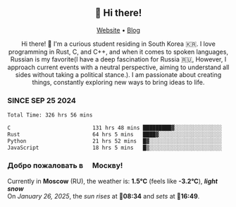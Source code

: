 <h2 align="center">👋 Hi there!</h2>
<p align="center">
  <a href="https://urdekcah.ru">Website</a> •
  <a href="https://urdekcah.blog">Blog</a>
</p>

<p align="center">
  Hi there! 👋 I'm a curious student residing in South Korea 🇰🇷. I love programming in Rust, C, and C++, and when it comes to spoken languages, Russian is my favorite(I have a deep fascination for Russia 🇷🇺, However, I approach current events with a neutral perspective, aiming to understand all sides without taking a political stance.). I am passionate about creating things, constantly exploring new ways to bring ideas to life.
</p>

### SINCE SEP 25 2024
<!--START_SECTION:waka-->
<!--LAST_WAKA_UPDATE:2025-01-25 18:24:44-->
```txt
Total Time: 326 hrs 56 mins

C                          131 hrs 48 mins █████████▓░░░░░░░░░░░░░░░   39.24 %
Rust                       64 hrs 5 mins   ████▓░░░░░░░░░░░░░░░░░░░░   19.08 %
Python                     21 hrs 52 mins  █▓░░░░░░░░░░░░░░░░░░░░░░░   06.52 %
JavaScript                 18 hrs 5 mins   █▒░░░░░░░░░░░░░░░░░░░░░░░   05.39 %
```
<!--END_SECTION:waka-->

<h3>Добро пожаловать в <img src="https://cdn-icons-png.flaticon.com/512/197/197408.png" width="13"/> Москву!</h3>

<!--START_SECTION:weather:moscow-->
<!--LAST_WEATHER_UPDATE:2025-01-26 03:22:34-->
Currently in **Moscow** (RU), the weather is: **1.5°C** (feels like **-3.2°C**), ***light snow***<br/>
On *January 26, 2025*, the *sun rises* at 🌅**08:34** and *sets* at 🌇**16:49**.
<!--END_SECTION:weather-->
